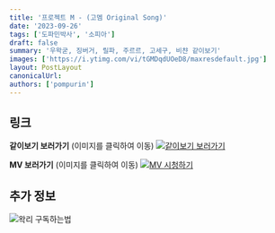 ```yaml
---
title: '프로젝트 M - (고멤 Original Song)'
date: '2023-09-26'
tags: ['도파민박사', '소피아']
draft: false
summary: '우왁굳, 징버거, 릴파, 주르르, 고세구, 비챤 같이보기'
images: ['https://i.ytimg.com/vi/tGMDqdUOeD8/maxresdefault.jpg']
layout: PostLayout
canonicalUrl:
authors: ['pompurin']
---
```


## 링크

**같이보기 보러가기** (이미지를 클릭하여 이동)
[![같이보기 보러가기](https://cdn.discordapp.com/attachments/1136601898116464710/1137050327938506852/logo.png)](https://cafe.naver.com/steamindiegame/13068678)

**MV 보러가기** (이미지를 클릭하여 이동)
[![MV 시청하기](https://i.ytimg.com/vi/tGMDqdUOeD8/maxresdefault.jpg)](https://youtu.be/tGMDqdUOeD8?si=KqyWot-AgpsrUl49)

## 추가 정보

![왁리 구독하는법](https://cdn.discordapp.com/attachments/1136601898116464710/1137049857136267374/--2cut.gif)
